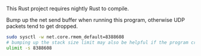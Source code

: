 This Rust project requires nightly Rust to compile.

Bump up the net send buffer when running this program, otherwise UDP packets tend to get dropped.

```bash
sudo sysctl -w net.core.rmem_default=8388608
# bumping up the stack size limit may also be helpful if the program crashes
ulimit -s 8388608
```